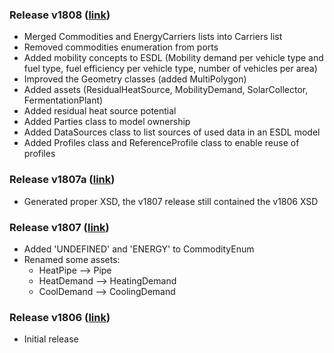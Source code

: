 ### Release v1808 ([link](https://github.com/EnergyTransition/ESDL/releases/tag/v1808))

- Merged Commodities and EnergyCarriers lists into Carriers list
- Removed commodities enumeration from ports
- Added mobility concepts to ESDL (Mobility demand per vehicle type and fuel type, fuel efficiency per vehicle type, number of vehicles per area)
- Improved the Geometry classes (added MultiPolygon)
- Added assets (ResidualHeatSource, MobilityDemand, SolarCollector, FermentationPlant)
- Added residual heat source potential
- Added Parties class to model ownership
- Added DataSources class to list sources of used data in an ESDL model
- Added Profiles class and ReferenceProfile class to enable reuse of profiles

### Release v1807a ([link](https://github.com/EnergyTransition/ESDL/releases/tag/v1807a))

- Generated proper XSD, the v1807 release still contained the v1806 XSD

### Release v1807 ([link](https://github.com/EnergyTransition/ESDL/releases/tag/v1807))

- Added 'UNDEFINED' and 'ENERGY' to CommodityEnum
- Renamed some assets:
  - HeatPipe --> Pipe
  - HeatDemand --> HeatingDemand
  - CoolDemand --> CoolingDemand

### Release v1806 ([link](https://github.com/EnergyTransition/ESDL/releases/tag/v1806))

- Initial release
